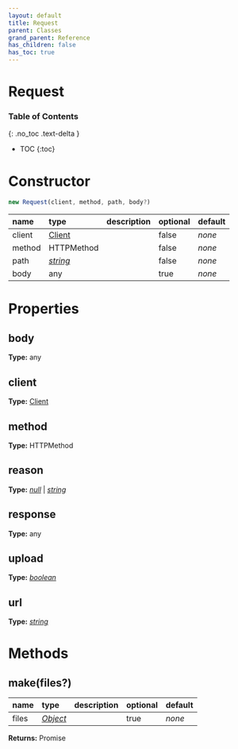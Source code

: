 ```yaml
---
layout: default
title: Request
parent: Classes
grand_parent: Reference
has_children: false
has_toc: true
---
```


# Request
### Table of Contents
{: .no_toc .text-delta }

- TOC
{:toc}
# Constructor
```js
new Request(client, method, path, body?)
```

| name | type | description | optional | default |
|:-----|:-----|:------------|:---------|:--------|
| client | [Client](/ref/classes/Client) |   | false | *none* |
| method | HTTPMethod |   | false | *none* |
| path | *[string](https://developer.mozilla.org/en-US/docs/Web/JavaScript/Reference/Global_Objects/string)* |   | false | *none* |
| body | any |   | true | *none* |

# Properties
## body
**Type:** any

## client
**Type:** [Client](/ref/classes/Client)

## method
**Type:** HTTPMethod

## reason
**Type:** *[null](https://developer.mozilla.org/en-US/docs/Web/JavaScript/Reference/Global_Objects/null)* \| *[string](https://developer.mozilla.org/en-US/docs/Web/JavaScript/Reference/Global_Objects/string)*

## response
**Type:** any

## upload
**Type:** *[boolean](https://developer.mozilla.org/en-US/docs/Web/JavaScript/Reference/Global_Objects/boolean)*

## url
**Type:** *[string](https://developer.mozilla.org/en-US/docs/Web/JavaScript/Reference/Global_Objects/string)*

# Methods
## make(files?)
| name | type | description | optional | default |
|:-----|:-----|:------------|:---------|:--------|
| files | *[Object](https://developer.mozilla.org/en-US/docs/Web/JavaScript/Reference/Global_Objects/Object)* |   | true | *none* |

**Returns:** Promise<any>

